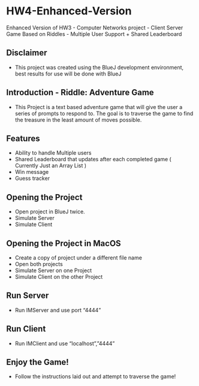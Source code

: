 # HW4-Enhanced-Version
Enhanced Version of HW3 - Computer Networks project - Client Server Game Based on Riddles - Multiple User Support + Shared Leaderboard

## Disclaimer
- This project was created using the BlueJ development environment, best results for use will be done with BlueJ

## Introduction - Riddle: Adventure Game
- This Project is a text based adventure game that will give the user a series of prompts to respond to. The goal is to traverse the game to find the treasure in the least amount of moves possible.

## Features
- Ability to handle Multiple users
- Shared Leaderboard that updates after each completed game ( Currently Just an Array List )
- Win message
- Guess tracker

## Opening the Project
- Open project in BlueJ twice.
- Simulate Server
- Simulate Client

## Opening the Project in MacOS
- Create a copy of project under a different file name
- Open both projects
- Simulate Server on one Project
- Simulate Client on the other Project

## Run Server 
- Run IMServer and use port “4444”

## Run Client
- Run IMClient and use “localhost”,”4444”

## Enjoy the Game!
- Follow the instructions laid out and attempt to traverse the game!
